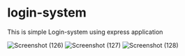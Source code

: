 # login-system
This is simple Login-system using express application

![Screenshot (126)](https://github.com/Poorva225/login-system/assets/94921286/13e93149-785b-4b42-b48b-e4178b4acbd4)
![Screenshot (127)](https://github.com/Poorva225/login-system/assets/94921286/54e65f42-a63d-48c4-9a63-b7a3d68087a4)
![Screenshot (128)](https://github.com/Poorva225/login-system/assets/94921286/7143acd7-f627-4726-9c7f-2484c304ccef)
